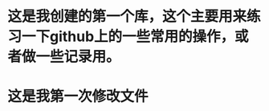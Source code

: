 这是我创建的第一个库，这个主要用来练习一下github上的一些常用的操作，或者做一些记录用。
=================================
这是我第一次修改文件
=================================